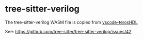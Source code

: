 # tree-sitter-verilog

The tree-sitter-verilog WASM file is copied from [vscode-terosHDL](https://github.com/TerosTechnology/vscode-terosHDL/tree/dev/src/colibri/parser/parsers)

See: https://github.com/tree-sitter/tree-sitter-verilog/issues/42